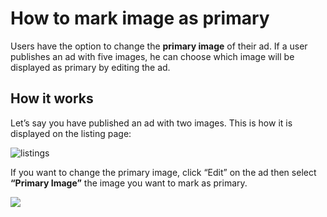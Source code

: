 # How to mark image as primary


Users have the option to change the **primary image** of their ad. If a user publishes an ad with five images, he can choose which image will be displayed as primary by editing the ad. 


## How it works

Let’s say you have published an ad with two images. This is how it is displayed on the listing page:

![listings](https://raw.githubusercontent.com/yclas/guides/master/images/listings11.jpg)

If you want to change the primary image,  click “Edit” on the ad then select **“Primary Image”**  the image you want to mark as primary.

 ![](https://raw.githubusercontent.com/yclas/guides/master/images/listings22.jpg)




